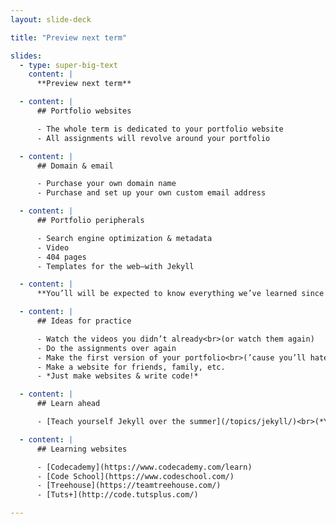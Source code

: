 ```yaml
---
layout: slide-deck

title: "Preview next term"

slides:
  - type: super-big-text
    content: |
      **Preview next term**

  - content: |
      ## Portfolio websites

      - The whole term is dedicated to your portfolio website
      - All assignments will revolve around your portfolio

  - content: |
      ## Domain & email

      - Purchase your own domain name
      - Purchase and set up your own custom email address

  - content: |
      ## Portfolio peripherals

      - Search engine optimization & metadata
      - Video
      - 404 pages
      - Templates for the web—with Jekyll

  - content: |
      **You’ll will be expected to know everything we’ve learned since Web Dev 1—so practice!**

  - content: |
      ## Ideas for practice

      - Watch the videos you didn’t already<br>(or watch them again)
      - Do the assignments over again
      - Make the first version of your portfolio<br>(’cause you’ll hate it)
      - Make a website for friends, family, etc.
      - *Just make websites & write code!*

  - content: |
      ## Learn ahead

      - [Teach yourself Jekyll over the summer](/topics/jekyll/)<br>(*You’ll thank yourself*)

  - content: |
      ## Learning websites

      - [Codecademy](https://www.codecademy.com/learn)
      - [Code School](https://www.codeschool.com/)
      - [Treehouse](https://teamtreehouse.com/)
      - [Tuts+](http://code.tutsplus.com/)

---
```

